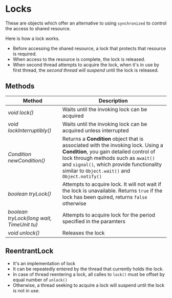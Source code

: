 # Locks

These are objects which offer an alternative to using `synchronized` to control the access to shared resource. 

Here is how a lock works.

- Before accessing the shared resource, a lock that protects that resource is required. 
- When access to the resource is complete, the lock is released.
- When second thread attempts to acquire the lock, when it's in use by first thread, the _second thread will suspend_ until the lock is released.

## Methods

|Method | Description|
|-------|------------|
|*void lock()*| Waits until the invoking lock can be acquired|
|*void lockInterruptibly()*| Waits until the invoking lock can be acquired unless interrupted|
|*Condition newCondition()*| Returns a **Condition** object that is associated with the invoking lock. Using a **Condition**, you gain detailed control of lock through methods such as `await()` and `signal()`, which provide functionality similar to `Object.wait()` and `Object.notify()`|
|*boolean tryLock()*| Attempts to acquire lock. It will not wait if the lock is unavailable. Returns `true` if the lock has been quired, returns `false` otherwise|
|*boolean tryLock(long wait, TimeUnit tu)*| Attempts to acquire lock for the period specified in the paramters|
|*void unlock()*| Releases the lock|


## ReentrantLock

- It's an implementation of lock
- It can be repeatedly entered by the thread that currently holds the lock. 
- In case of thread reentering a lock, all calles to `lock()` must be offset by equal number of `unlock()`
- Otherwise, a thread seeking to acquire a lock will suspend until the lock is not in use. 
